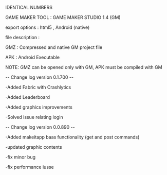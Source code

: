 IDENTICAL NUMBERS 

GAME MAKER TOOL : GAME MAKER STUDIO 1.4 (GM)

export options : html5 , Android (native)

file description :

GMZ : Compressed and native GM project file

APK : Android Executable

NOTE: GMZ can be opened only with GM, APK must be compiled with GM

-- Change log version 0.1.700 --

-Added Fabric with Crashlytics 

-Added Leaderboard

-Added graphics improvements

-Solved issue relating login


-- Change log version 0.0.890 --

-Added makeitapp baas functionality (get and post commands)

-updated graphic contents

-fix minor bug

-fix performance iusse
